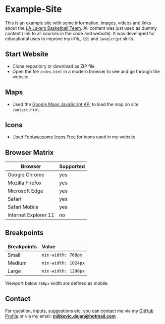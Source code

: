 # Example-Site

This is an example site with some information, images, videos and links about the [LA Lakers Basketball Team](https://www.nba.com/lakers/). All content was just used as dummy content (link to all sources in the code and website). It was developed for educational uses to improve my `HTML`, `CSS` and `JavaScript` skills.

## Start Website

-  Clone repository or download as ZIP file
-  Open the file `index.html` in a modern browser to see and go through the website

## Maps
-  Used the [Google Maps JavaScript API](https://developers.google.com/maps/documentation/javascript/overview) to load the map on site `contact.html`.

## Icons

-  Used [Fontawesome Icons Free](https://fontawesome.com/icons?m=free) for icons used in my website.


## Browser Matrix

| Browser | Supported
| ------------- |:-------------
| Google Chrome      | yes
| Mozilla Firefox     | yes      
| Microsoft Edge | yes
| Safari | yes 
| Safari Mobile | yes
| Internet Explorer 11 | no 

## Breakpoints

| Breakpoints | Value
| ------------- |:-------------
| Small | `min-width: 768px`
| Medium | `min-width: 1024px`
| Large | `min-width: 1200px`

Viewport below `768px` width are defined as mobile.

## Contact

For question, inputs, suggestions etc. you can contact me via my [GitHub Profile](https://github.com/MiljkovicD) or via my email: **miljkovic.dejan@hotmail.com**.
